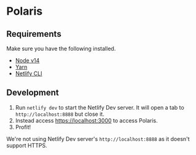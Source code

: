 # Polaris

## Requirements

Make sure you have the following installed.

- [Node v14](https://nodejs.org)
- [Yarn](https://yarnpkg.io)
- [Netlify CLI](https://docs.netlify.com/cli/get-started)

## Development

1. Run `netlify dev` to start the Netlify Dev server. It will open a tab to `http://localhost:8888` but close it.
2. Instead access [https://localhost:3000](https://localhost:3000) to access Polaris.
3. Profit!

We're not using Netlify Dev server's `http://localhost:8888` as it doesn't support HTTPS.
